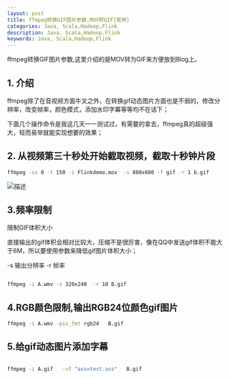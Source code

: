 ```yaml
---
layout: post
title: ffmpeg转换GIF图片参数,MOV转GIF[常用]
categories: Java, Scala,Hadoop,Flink
description: Java, Scala,Hadoop,Flink
keywords: Java, Scala,Hadoop,Flink
---
```


ffmpeg转换GIF图片参数,这里介绍的是MOV转为GIF来方便放到Blog上。




## 1. 介绍

ffmpeg除了在音视频方面牛叉之外，在转换gif动态图片方面也是不弱的，修改分辨率，改变帧率，颜色模式，添加水印字幕等等均不在话下；

下面几个操作命令是我这几天一一测试过，有需要的拿去，ffmpeg真的超级强大，轻而易举就能实现想要的效果；


## 2. 从视频第三十秒处开始截取视频，截取十秒钟片段

```bash
ffmpeg -ss 0 -t 150 -i Flinkdemo.mov  -s 800x600 -f gif -r 1 b.gif
```

![描述](http://112firshme11224.test.upcdn.net/posts/ffmpeg/QQ20170629-151034@2x.png)


## 3.频率限制
限制GIF体积大小

直接输出的gif体积会相对比较大，压缩不是很厉害，像在QQ中发送gif体积不能大于6M，所以要使用参数来降低gif图片体积大小；

-s 输出分辨率
-r 帧率

```bash

ffmpeg -i A.wmv -s 320x240  -r 10 B.gif

```

## 4.RGB颜色限制,输出RGB24位颜色gif图片

```bash
ffmpeg -i A.wmv -pix_fmt rgb24   B.gif
```

## 5.给gif动态图片添加字幕

```bash

ffmpeg -i A.gif   -vf "ass=test.ass"   B.gif

```